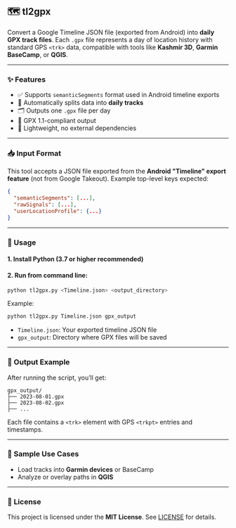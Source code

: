 ## 🗺️ tl2gpx

Convert a Google Timeline JSON file (exported from Android) into **daily GPX track files**.
Each `.gpx` file represents a day of location history with standard GPS `<trk>` data, compatible with tools like **Kashmir 3D**, **Garmin BaseCamp**, or **QGIS**.

---

### ✨ Features

* ✅ Supports `semanticSegments` format used in Android timeline exports
* 📆 Automatically splits data into **daily tracks**
* 🗂️ Outputs one `.gpx` file per day
* 🧭 GPX 1.1-compliant output
* 🐍 Lightweight, no external dependencies

---

### 📥 Input Format

This tool accepts a JSON file exported from the **Android "Timeline" export feature** (not from Google Takeout).
Example top-level keys expected:

```json
{
  "semanticSegments": [...],
  "rawSignals": [...],
  "userLocationProfile": {...}
}
```

---

### 🔧 Usage

#### 1. Install Python (3.7 or higher recommended)

#### 2. Run from command line:

```bash
python tl2gpx.py <Timeline.json> <output_directory>
```

Example:

```bash
python tl2gpx.py Timeline.json gpx_output
```

* `Timeline.json`: Your exported timeline JSON file
* `gpx_output`: Directory where GPX files will be saved

---

### 📁 Output Example

After running the script, you’ll get:

```
gpx_output/
├── 2023-08-01.gpx
├── 2023-08-02.gpx
├── ...
```

Each file contains a `<trk>` element with GPS `<trkpt>` entries and timestamps.

---

### 🧪 Sample Use Cases

* Load tracks into **Garmin devices** or BaseCamp
* Analyze or overlay paths in **QGIS**

---

### 📄 License

This project is licensed under the **MIT License**. See [LICENSE](./LICENSE) for details.
